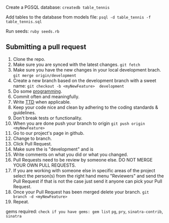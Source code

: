 Create a PGSQL database: `createdb table_tennis`

Add tables to the database from models file: `psql -d table_tennis -f table_tennis.sql`

Run seeds: `ruby seeds.rb`

## Submitting a pull request

1. Clone the repo.
2. Make sure you are synced with the latest changes.
    `git fetch`
3. Make sure you have the new changes in your local development brach.
    `git merge origin/development`
4. Create a new branch based on the development branch with a sweet name: `git checkout -b <myNewFeature>  development`
5. Do some [programming](http://programming-motherfucker.com).
6. Commit often and meaningfully.
7. Write [TTD](http://) when applicable.
6. Keep your code nice and clean by adhering to the coding standards & guidelines.
7. Don't break tests or functionality.
8. When you are done push your branch to origin
    `git push origin <myNewFeature>`
9. Go to our project's page in github.
10. Change to <myNewFeature> branch.
11. Click Pull Request.
12. Make sure the <base> is "development" and <compare> is <myNewFeature>
13. Write comments on what you did or what you changed.
14. Pull Requests need to be review by someone else. DO NOT MERGE YOUR OWN PULL REQUESTS.
14. If you are working with someone else in specific areas of the project select the person(s)
  from the right hand menu "Reviewers" and send the Pull Request if that is not the case just
  send it anyone can pick your Pull Request.
15. Once your Pull Request has been merged delete your <myNewFeature> branch.
  `git branch -d <myNewFeature>`
16. Repeat.  



gems required:
`check if you have gems: gem list`
`pg`, `pry`, `sinatra-contrib`, `sinatra`

